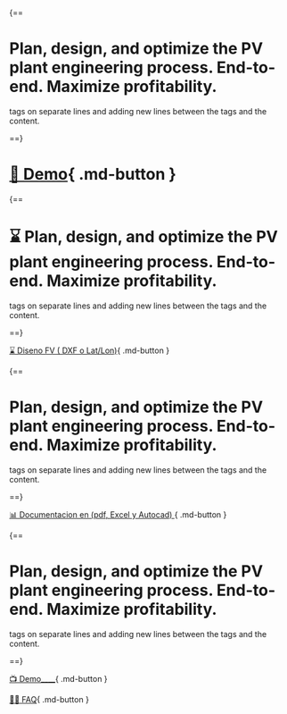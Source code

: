

# 

{==

# Plan, design, and optimize the PV plant engineering process. End-to-end. Maximize profitability.
tags on separate lines and adding new lines between the tags and the content.


==}

# [📝 Demo](#){ .md-button   }


{==

# ⌛ Plan, design, and optimize the PV plant engineering process. End-to-end. Maximize profitability.
tags on separate lines and adding new lines between the tags and the content.


==}

[⌛  Diseno FV ( DXF o Lat/Lon)](#){ .md-button }


{==

# Plan, design, and optimize the PV plant engineering process. End-to-end. Maximize profitability.
tags on separate lines and adding new lines between the tags and the content.


==}

[📊 Documentacion en (pdf, Excel y Autocad) ](#){ .md-button }

{==

# Plan, design, and optimize the PV plant engineering process. End-to-end. Maximize profitability.
tags on separate lines and adding new lines between the tags and the content.


==}

[📺 Demo____](#){ .md-button }

[ 🙋‍♀️ FAQ](#){ .md-button }



<style> body { background-image: url('image/Peek 2023-01-05 12-22.gif'); background-repeat: no-repeat; background-attachment: fixed; /* background-size: cover; */ background-size: 100% 100%; } 

.md-footer__inner:not([hidden]) {
    display: none
}

</style>

